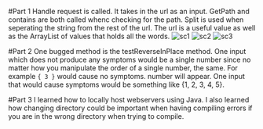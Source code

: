 #Part 1
Handle request is called. It takes in the url as an input. GetPath and contains are both called whenc checking for the path.
Split is used when seperating the string from the rest of the url. The url is a useful value
as well as the ArrayList of values that holds all the words.
![sc1]()
![sc2]()
![sc3]()

#Part 2
One bugged method is the testReverseInPlace method. One input which does not produce any symptoms
would be a single number since no matter how you manipulate the order of a single number, the same. For example `{ 3 }` would cause no symptoms.
number will appear. One input that would cause symptoms would be something like {1, 2, 3, 4, 5}. 

#Part 3
I learned how to locally host webservers using Java. I also learned how changing directory could be important
when having compiling errors if you are in the wrong directory when trying to compile.

